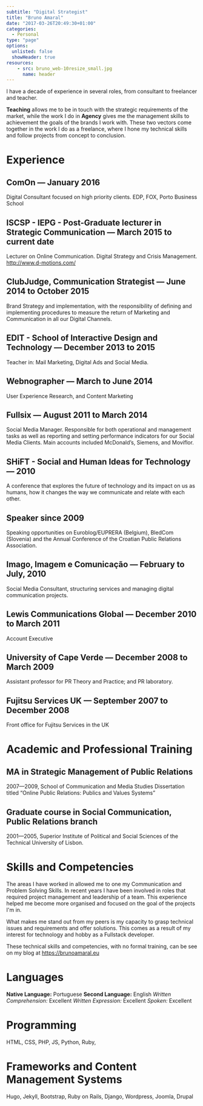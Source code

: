 ```yaml
---
subtitle: "Digital Strategist"
title: "Bruno Amaral"
date: "2017-03-26T20:49:30+01:00"
categories: 
  - Personal
type: "page"
options:
  unlisted: false
  showHeader: true
resources:
    - src: bruno_web-10resize_small.jpg
      name: header
---
```


I have a decade of experience in several roles, from consultant to freelancer and teacher. 

**Teaching** allows me to be in touch with the strategic requirements of the market, while the work I do in **Agency** gives me the management skills to achievement the goals of the brands I work with. These two vectors come together in the work I do as a freelance, where I hone my technical skills and follow projects from concept to conclusion.

# Experience 
## ComOn — January 2016
Digital Consultant focused on high priority clients. EDP, FOX, Porto Business School
## ISCSP - IEPG - Post-Graduate lecturer in Strategic Communication — March 2015 to current date
Lecturer on Online Communication. Digital Strategy and Crisis Management. http://www.d-motions.com/
## ClubJudge, Communication Strategist — June 2014 to October 2015
Brand Strategy and implementation, with the responsibility of defining and implementing procedures to measure the return of Marketing and Communication in all our Digital Channels.   
## EDIT - School of Interactive Design and Technology — December 2013 to 2015
Teacher in: Mail Marketing, Digital Ads and Social Media.
## Webnographer — March to June 2014 
User Experience Research, and Content Marketing
## Fullsix — August 2011 to March 2014
Social Media Manager. Responsible for both operational and management tasks as well as reporting and setting performance indicators for our Social Media Clients. Main accounts included McDonald’s, Siemens, and Moviflor.
## SHiFT - Social and Human Ideas for Technology — 2010
A conference that explores the future of technology and its impact on us as humans, how it changes the way we communicate and relate with each other. 
## Speaker since 2009 
Speaking opportunities on Euroblog/EUPRERA (Belgium), BledCom (Slovenia) and the Annual Conference of the Croatian Public Relations Association.
## Imago, Imagem e Comunicação — February to July, 2010
Social Media Consultant, structuring services and managing digital communication projects.
## Lewis Communications Global — December 2010 to March 2011
Account Executive
## University of Cape Verde — December 2008 to March 2009 
Assistant professor for PR Theory and Practice; and PR laboratory.
## Fujitsu Services UK — September 2007 to December 2008
Front office for Fujitsu Services in the UK

# Academic and Professional Training
## MA in Strategic Management of Public Relations 
2007—2009, School of Communication and Media Studies
Dissertation titled “Online Public Relations: Publics and Values Systems” 
## Graduate course in Social Communication, Public Relations branch
2001—2005, Superior Institute of Political and Social Sciences of the Technical University of Lisbon. 

# Skills and Competencies

The areas I have worked in allowed me to one my Communication and Problem Solving Skills. In recent years I have been involved in roles that required project management and leadership of a team. This experience helped me become more organised and focused on the goal of the projects I'm in.

What makes me stand out from my peers is my capacity to grasp technical issues and requirements and offer solutions. This comes as a result of my interest for technology and hobby as a Fullstack developer.

These technical skills and competencies, with no formal training, can be see on my blog at https://brunoamaral.eu






# Languages
**Native Language:** Portuguese
**Second Language:** English
_Written Comprehension:_ Excellent
_Written Expression:_ Excellent
_Spoken:_ Excellent

# Programming
HTML, CSS, PHP, JS, Python, Ruby, 

# Frameworks and Content Management Systems
Hugo, Jekyll, Bootstrap, Ruby on Rails, Django, Wordpress, Joomla, Drupal
